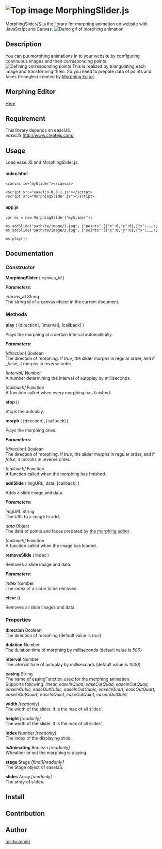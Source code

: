 ![Top image](https://github.com/MorphingSliderJS/morphing-slider.js/wiki/images/top.jpg)
MorphingSlider.js
====

MorphingSliderJS is the library for morphing animation on website with JavaScript and Canvas.
![Demo gif of morphing animation](https://github.com/MorphingSliderJS/morphing-slider.js/wiki/images/demo.gif)

## Description
You can put morphing animations in to your website by configuring continuous images and their corresponding points.
![Defining corresponding points](https://github.com/MorphingSliderJS/morphing-slider.js/wiki/images/sample.png)
This is realized by triangulating each image and transforming them.
So you need to prepare data of points and faces (triangles) created by [Morphing Editor](https://morphing-slider.herokuapp.com/).

## Morphing Editor
[Here](https://morphing-slider.herokuapp.com/)

## Requirement
This library depends on easelJS.  
*easelJS* http://www.createjs.com/

## Usage
Load easelJS and MorphingSlider.js.
#### index.html
    <canvas id="mySlider"></canvas>

    <script src="easeljs-0.8.1.js"></sctipt>
    <script src="MorphingSlider.js"></sctipt>

#### app.js
    var ms = new MorphingSlider("mySlider");
    
    ms.addSlide("path/to/image/1.jpg", {"points":[{"x":0,"y":0},{"x":………);
    ms.addSlide("path/to/image/2.jpg", {"points":[{"x":0,"y":0},{"x":………);
    
    ms.play();

## Documentation

### Constructor

**MorphingSlider** ( canvas_id )

***Parameters:***

_canvas_id_ String  
The string id of a canvas object in the current document.

### Methods

**play** ( [direction], [interval], [callback] )

Plays the morphing at a certain interval automatically.

***Parameters:***

_[direction]_ Boolean  
The direction of morphing. If _true_, the slider morphs in regular order, and if _false, it morphs in reverse order.

_[interval]_ Number  
A number determining the interval of autoplay by milliseconds.

_[callback]_ Function  
A function called when every morphing has finished.

**stop** ()

Stops the autoplay.  

**morph** ( [direction], [callback] )

Plays the morphing ones.

***Parameters:***

_[direction]_ Boolean  
The direction of morphing. If _true_, the slider morphs in regular order, and if _false_, it morphs in reverse order.

_[callback]_ Function  
A function called when the morphing has finished.

**addSlide** ( imgURL, data, [callback] )

Adds a slide image and data.

***Parameters:***

_imgURL_ String  
The URL to a image to add.

_data_ Object  
The data of points and faces prepared by [the morphing editor](https://image-morphing.herokuapp.com/).

_[callback]_ Function  
A function called when the image has loaded.

**removeSlide** ( index )

Removes a slide image and data.

***Parameters:***

_index_ Number  
The index of a slider to be removed.

**clear** ()

Removes all slide images and data.

### Properties

**direction** Boolean  
The direction of morphing (default value is _true_)  

**dulation** Number  
The dulation time of morphing by milliseconds (default value is _500_)  

**interval** Number  
The interval time of autoplay by milliseconds (default value is _1000_)  

**easing** String  
The name of easingFunction used for the morphing animation.  
Supports following: _linear, easeInQuad, easeOutQuad, easeInOutQuad, easeInCubic, easeOutCubic, easeInOutCubic, easeInQuart, easeOutQuart, easeInOutQuart, easeInQuint, easeOutQuint, easeInOutQuint_

**width** _[readonly]_  
The width of the slider. It is the max of all slides'.

**height** _[readonly]_  
The width of the slider. It is the max of all slides'.

**index** Number _[readonly]_  
The index of the displaying slide.

**isAnimating** Boolean _[readonly]_  
Wheather or not the morphing is playing.

**stage** Stage _[final][readonly]_  
The Stage object of easelJS.  

**slides** Array _[readonly]_  
The array of slides.  

## Install

## Contribution

## Author
[mildsummer](https://github.com/mildsummer)
